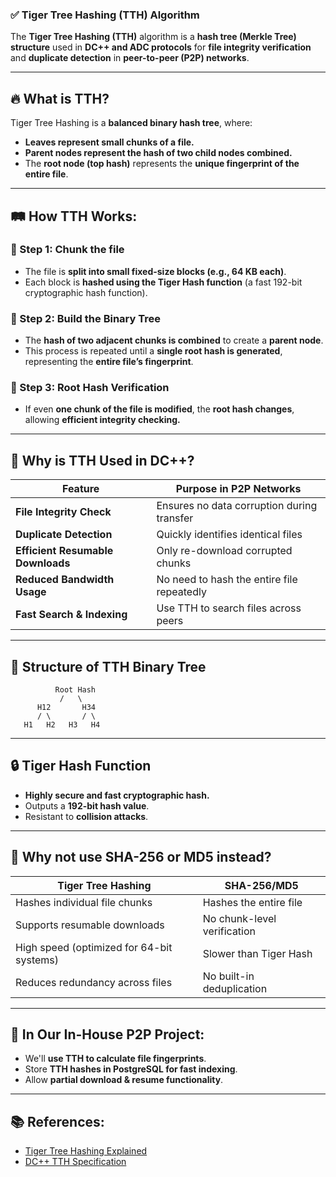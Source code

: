 ### ✅ **Tiger Tree Hashing (TTH) Algorithm** 

The **Tiger Tree Hashing (TTH)** algorithm is a **hash tree (Merkle Tree) structure** used in **DC++ and ADC protocols** for **file integrity verification** and **duplicate detection** in **peer-to-peer (P2P) networks**.

---

## 🔥 **What is TTH?**
Tiger Tree Hashing is a **balanced binary hash tree**, where:
- **Leaves represent small chunks of a file.**
- **Parent nodes represent the hash of two child nodes combined.**
- The **root node (top hash)** represents the **unique fingerprint of the entire file**.

---

## 🛤️ **How TTH Works:**

### 📂 Step 1: **Chunk the file**
- The file is **split into small fixed-size blocks (e.g., 64 KB each)**.
- Each block is **hashed using the Tiger Hash function** (a fast 192-bit cryptographic hash function).

### 🌲 Step 2: **Build the Binary Tree**
- The **hash of two adjacent chunks is combined** to create a **parent node**.
- This process is repeated until a **single root hash is generated**, representing the **entire file’s fingerprint**.

### 🌿 Step 3: **Root Hash Verification**
- If even **one chunk of the file is modified**, the **root hash changes**, allowing **efficient integrity checking.**

---

## 🎯 **Why is TTH Used in DC++?**
| Feature              | Purpose in P2P Networks |
|-----------------|---------------------------|
| **File Integrity Check** | Ensures no data corruption during transfer |
| **Duplicate Detection** | Quickly identifies identical files |
| **Efficient Resumable Downloads** | Only re-download corrupted chunks |
| **Reduced Bandwidth Usage** | No need to hash the entire file repeatedly |
| **Fast Search & Indexing** | Use TTH to search files across peers |

---

## 🌟 **Structure of TTH Binary Tree**
```
          Root Hash
           /   \
      H12       H34
      / \       / \
   H1   H2   H3   H4
```

---

## 🔒 **Tiger Hash Function**
- **Highly secure and fast cryptographic hash.**
- Outputs a **192-bit hash value**.
- Resistant to **collision attacks**.

---

## 🧐 **Why not use SHA-256 or MD5 instead?**
| Tiger Tree Hashing        | SHA-256/MD5 |
|-----------------|------------------|
| Hashes individual file chunks | Hashes the entire file |
| Supports resumable downloads | No chunk-level verification |
| High speed (optimized for 64-bit systems) | Slower than Tiger Hash |
| Reduces redundancy across files | No built-in deduplication |

---

## 📌 **In Our In-House P2P Project:**
- We'll **use TTH to calculate file fingerprints**.
- Store **TTH hashes in PostgreSQL for fast indexing**.
- Allow **partial download & resume functionality**.

---

## 📚 **References:**
- [Tiger Tree Hashing Explained](https://en.wikipedia.org/wiki/Tiger_tree_hash)
- [DC++ TTH Specification](https://dcplusplus.sourceforge.io/)
